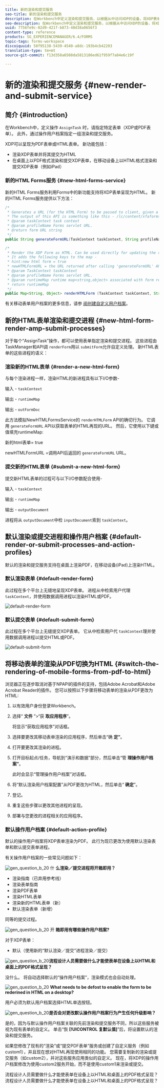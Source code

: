 ```yaml
---
title: 新的渲染和提交服务
seo-title: 新的渲染和提交服务
description: 在Workbench中定义渲染和提交服务，以根据从中访问XDP的设备，将XDP表单渲染为HTML或PDF。
seo-description: 在Workbench中定义渲染和提交服务，以根据从中访问XDP的设备，将XDP表单渲染为HTML或PDF。
uuid: 7756fe9c-02d9-421f-b873-40d38a0656f3
content-type: reference
products: SG_EXPERIENCEMANAGER/6.4/FORMS
topic-tags: forms-workspace
discoiquuid: 58f95138-5439-4540-a8dc-193b4cb42203
translation-type: tm+mt
source-git-commit: f13d358a6508da5813186ed61f959f7a84e6c19f

---
```



# 新的渲染和提交服务 {#new-render-and-submit-service}

## 简介 {#introduction}

在Workbench中，定义操作 `AssignTask` 时，请指定特定表单（XDP或PDF表单）。 此外，通过操作用户档案指定一组渲染和提交服务。

XDP可以呈现为PDF表单或HTML表单。 新功能包括：

* 渲染XDP表单并将其提交为HTML
* 在桌面上以PDF格式渲染和提交XDP表单，在移动设备上以HTML格式渲染和提交XDP表单（例如iPad）

### 新的HTML Forms服务 {#new-html-forms-service}

新的HTML Forms服务利用Forms中的新功能支持将XDP表单呈现为HTML。 新的HTML Forms服务提供以下方法：

```java
/*
 * Generates a URL (for the HTML Form) to be passed to client, given a TaskContext. 
 * The output of this API is something like this - /lc/content/xfaforms/profiles/default.ws.html?ContentRoot=repository://Applications/MyApplication/MyFolder&template=MyForm.xdp
 * @param taskContext task context
 * @param profileName Forms servlet URL.
 * @return form URL string
 */
public String generateFormURL(TaskContext taskContext, String profileName);

/*
 * Render the XDP Form as HTML. Can be used directly for updating the runtimeMap in render.
 * It adds the following keys to the map - 
 * hint:new html form = true
 * newHTMLFormURL = the URL returned after calling 'generateFormURL' API.
 * @param TaskContext taskContext
 * @param profileName Forms servlet URL.
 * @param runtimeMap runtime map<string,object> associated with form rendering.
 * return runtimeMap
 */
public Map<String, Object> renderHTMLForm (TaskContext taskContext, String profileName, Map<String,Object> runtimeMap);
```

有关移动表单用户档案的更多信息，请参 [阅创建自定义用户档案](/help/forms/using/custom-profile.md)。

## 新的HTML表单渲染和提交进程 {#new-html-form-render-amp-submit-processes}

对于每个“AssignTask”操作，都可以使用表单指定渲染和提交进程。 这些进程由TaskManager和API调 `renderForm`用以 `submitForm`允许自定义处理。 新HTML表单的这些进程的语义：

### 渲染新的HTML表单 {#render-a-new-html-form}

与每个渲染进程一样，渲染HTML的新进程具有以下I/O参数-

输入 - `taskContext`

输出 - `runtimeMap`

输出 - `outFormDoc`

此方法模拟NewHTMLFormsService的 `renderHTMLForm` API的确切行为。 它调用 `generateFormURL` API以获取表单的HTML再现的URL。 然后，它使用以下键或值填充runtimeMap:

新的html表单= true

newHTMLFormURL =调用API后返回的 `generateFormURL` URL。

### 提交新的HTML表单 {#submit-a-new-html-form}

提交新HTML表单的过程可与以下I/O参数配合使用-

输入 - `taskContext`

输出 - `runtimeMap`

输出 - `outputDocument`

进程将从 `outputDocument`中检 `inputDocument`索到 `taskContext`。

## 默认渲染或提交进程和操作用户档案 {#default-render-or-submit-processes-and-action-profiles}

默认的渲染和提交服务支持在桌面上渲染PDF，在移动设备(iPad)上渲染HTML。

### 默认渲染表单 {#default-render-form}

此过程在多个平台上无缝地呈现XDP表单。 进程从中检索用户代理 `taskContext`，并使用数据调用进程以渲染HTML或PDF。

![default-render-form](assets/default-render-form.png)

### 默认提交表单 {#default-submit-form}

此过程在多个平台上无缝提交XDP表单。 它从中检索用户代 `taskContext`理并使用数据调用进程以提交HTML或PDF。

![default-submit-form](assets/default-submit-form.png)

## 将移动表单的渲染从PDF切换为HTML {#switch-the-rendering-of-mobile-forms-from-pdf-to-html}

浏览器正在逐步取消对基于NPAPI的插件的支持，包括Adobe Acrobat和Adobe Acrobat Reader的插件。 您可以按照以下步骤将移动表单的渲染从PDF更改为HTML:

1. 以有效用户身份登录Workbench。
1. 选择“ **文件** ”>“获 **取应用程序**”。

   将显示“获取应用程序”对话框。

1. 选择要更改其移动表单渲染的应用程序，然后单击“确 **定”**。
1. 打开要更改其渲染的进程。
1. 打开目标起点/任务，导航到“演示和数据”部分，然后单击“管 **理操作用户档案”**。

   此时会显示“管理操作用户档案”对话框。
1. 将“默认渲染用户档案配置”从PDF更改为HTML，然后单击“ **确定**”。
1. 登记。
1. 重复这些步骤以更改其他进程的呈现。
1. 部署与您更改的进程相关的应用程序。

### 默认操作用户档案 {#default-action-profile}

默认的操作用户档案将XDP表单渲染为PDF。 此行为现已更改为使用默认渲染表单和默认提交表单进程。

有关操作用户档案的一些常见问题如下：

![gen_question_b_20](assets/gen_question_b_20.png) 什 **么渲染／提交进程将开箱即用？**

* 渲染指南（已弃用参考线）
* 渲染表单指南
* 渲染PDF表单
* 渲染HTML表单
* 渲染新的HTML表单（新）
* 默认渲染表单（新增）

同等的提交过程。

![gen_question_b_20](assets/gen_question_b_20.png) 开 **箱即用有哪些操作用户档案?**

对于XDP表单：

* 默认（使用新的“默认渲染／提交”进程渲染／提交）

![gen_question_b_20](assets/gen_question_b_20.png)**流程设计人员需要做什么才能使表单在设备上以HTML和桌面上的PDF格式呈现？**

没什么。 将自动选择默认的“操作用户档案”，渲染模式也会自动处理。

![gen_question_b_20](assets/gen_question_b_20.png) **What needs to be defost to enable the form to be rederined in HTML on a desktop?**

用户必须为默认用户档案选择HTML单选按钮。

![gen_question_b_20](assets/gen_question_b_20.png)**是否会对更改默认操作用户档案行为产生任何升级影响？**

是的，因为与默认操作用户档案关联的先前渲染和提交服务不同，所以这些服务被视为现有表单的自定义。 单击“恢 **[!UICONTROL 复默认值]**”后，将设置默认的渲染和提交服务。

如果您修改了现有的“渲染”或“提交PDF表单”服务或创建了自定义服务（例如custom1），并且现在想对HTML再现使用相同的功能。 您需要复制新的渲染或提交服务（如custom2），并对这些服务应用类似的自定义。 现在，将XDP的操作用户档案修改为使用custom2服务开始，而不是使用custom1来渲染或提交。

流程设计人员需要做什么才能使表单在设备上以HTML和桌面上的PDF格式呈现？\
流程设计人员需要做什么才能使表单在设备上以HTML和桌面上的PDF格式呈现？
